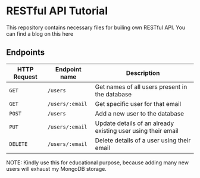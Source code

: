 # RESTful API Tutorial

This repository contains necessary files for builing own RESTful API. You can find a blog on this here

## Endpoints

| HTTP Request | Endpoint name   | Description                                                  |
| ------------ | --------------- | ------------------------------------------------------------ |
| `GET`        | `/users`        | Get names of all users present in the database               |
| `GET`        | `/users/:email` | Get specific user for that email                             |
| `POST`       | `/users`        | Add a new user to the database                               |
| `PUT`        | `/users/:email` | Update details of an already existing user using their email |
| `DELETE`     | `/users/:email` | Delete details of a user using their email                   |

NOTE: Kindly use this for educational purpose, because adding many new users will exhaust my MongoDB storage.
